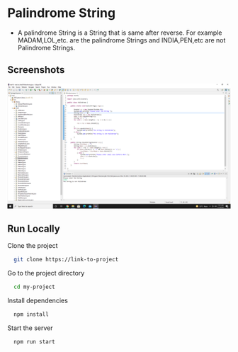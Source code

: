 
# Palindrome String

* A palindrome String is a String that is same after reverse. For example MADAM,LOL,etc. are the palindrome Strings and INDIA,PEN,etc are not Palindrome Strings.


## Screenshots

![App Screenshot](https://github.com/Karishma290395/Palindrome/blob/main/Palindrome%20String.png)


## Run Locally

Clone the project

```bash
  git clone https://link-to-project
```

Go to the project directory

```bash
  cd my-project
```

Install dependencies

```bash
  npm install
```

Start the server

```bash
  npm run start
```

